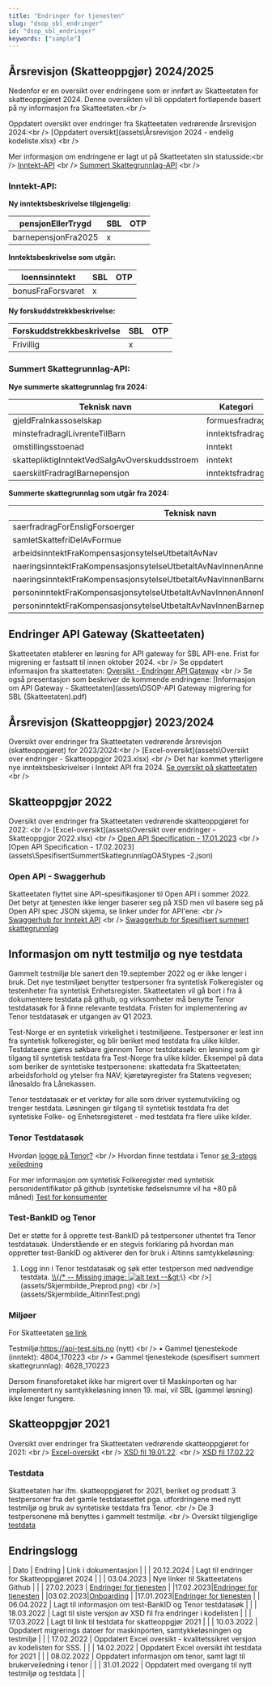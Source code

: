 ```yaml
---
title: "Endringer for tjenesten"
slug: "dsop_sbl_endringer"
id: "dsop_sbl_endringer"
keywords: ["sample"]
---
```


## Årsrevisjon (Skatteoppgjør) 2024/2025

Nedenfor er en oversikt over endringene som er innført av Skatteetaten for skatteoppgjøret 2024. Denne oversikten vil bli oppdatert fortløpende basert på ny informasjon fra Skatteetaten.<br \/>

Oppdatert oversikt over endringer fra Skatteetaten vedrørende årsrevisjon 2024:<br \/>
[Oppdatert oversikt](assets\Årsrevisjon 2024 - endelig kodeliste.xlsx) <br \/>

Mer informasjon om endringene er lagt ut på Skatteetaten sin statusside:<br \/>
[Inntekt-API](https://skatteetaten.github.io/api-dokumentasjon/api/inntekt?tab=%C3%85rsrevisjon) <br \/>
[Summert Skattegrunnlag-API](https://skatteetaten.github.io/api-dokumentasjon/api/summertskattegrunnlag?tab=%C3%85rsrevisjon) <br \/>

### Inntekt-API:

**Ny inntektsbeskrivelse tilgjengelig:**

| pensjonEllerTrygd | SBL | OTP |
| ------- | ---------- | ------------ |
| barnepensjonFra2025 | x |

**Inntektsbeskrivelse som utgår:**

| loennsinntekt | SBL | OTP |
| ------- | ---------- | ------------ |
| bonusFraForsvaret| x |

**Ny forskuddstrekkbeskrivelse:**

| Forskuddstrekkbeskrivelse | SBL | OTP |
| ------- | ---------- | ------------ |
| Frivillig | x |

### Summert Skattegrunnlag-API:

**Nye summerte skattegrunnlag fra 2024:**

| Teknisk navn | Kategori |
|-------|----------|
| gjeldFraInkassoselskap | formuesfradrag |
| minstefradragILivrenteTilBarn | inntektsfradrag |
| omstillingsstoenad | inntekt |
| skattepliktigInntektVedSalgAvOverskuddsstroem | inntekt |
| saerskiltFradragIBarnepensjon | inntektsfradrag |

**Summerte skattegrunnlag som utgår fra 2024:**

| Teknisk navn |
|-------|
| saerfradragForEnsligForsoerger |
| samletSkattefriDelAvFormue |
| arbeidsinntektFraKompensasjonsytelseUtbetaltAvNav |
| naeringsinntektFraKompensasjonsytelseUtbetaltAvNavInnenAnnenNaering |
| naeringsinntektFraKompensasjonsytelseUtbetaltAvNavInnenBarnepassIBarnepasserensHjem |
| personinntektFraKompensasjonsytelseUtbetaltAvNavInnenAnnenNaering |
| personinntektFraKompensasjonsytelseUtbetaltAvNavInnenBarnepassIBarnepasserensHjem |

## Endringer API Gateway (Skatteetaten)

Skatteetaten etablerer en løsning for API gateway for SBL API-ene. Frist for migrening er fastsatt til innen oktober 2024. <br \/>
Se oppdatert informasjon fra skatteetaten: [Oversikt - Endringer API Gateway](https://skatteetaten.github.io/api-dokumentasjon/om/url) <br \/>
Se også presentasjon som beskriver de kommende endringene: [Informasjon om API Gateway - Skatteetaten](assets\DSOP-API Gateway migrering for SBL (Skatteetaten).pdf)

## Årsrevisjon (Skatteoppgjør) 2023/2024

Oversikt over endringer fra Skatteetaten vedrørende årsrevisjon (skatteoppgjøret) for 2023/2024:<br \/>
[Excel-oversikt](assets\Oversikt over endringer - Skatteoppgjor 2023.xlsx) <br \/>
Det har kommet ytterligere nye inntektsbeskrivelser i Inntekt API fra 2024. [Se oversikt på skatteetaten](https://skatteetaten.github.io/api-dokumentasjon/api/inntekt?tab=%C3%85rsrevisjon) <br \/>

## Skatteoppgjør 2022

Oversikt over endringer fra Skatteetaten vedrørende skatteoppgjøret for 2022: <br \/>
[Excel-oversikt](assets\Oversikt over endringer - Skatteoppgjor 2022.xlsx) <br \/>
[Open API Specification - 17.01.2023](assets\SpesifisertSummertSkattegrunnlagOAStypes.json) <br \/>
[Open API Specification - 17.02.2023](assets\SpesifisertSummertSkattegrunnlagOAStypes -2.json)

### Open API - Swaggerhub
Skatteetaten flyttet sine API-spesifikasjoner til Open API i sommer 2022. Det betyr at tjenesten ikke lenger baserer seg på XSD men vil basere seg på Open API spec JSON skjema, se linker under for API'ene: <br \/>
[Swaggerhub for Inntekt API](https://app.swaggerhub.com/apis/Skatteetaten_Deling/inntekt-api/1.0.0) <br \/>
[Swaggerhub for Spesifisert summert skattegrunnlag](https://app.swaggerhub.com/apis/Skatteetaten_Deling/spesifisert-summert-skattegrunnlag-api/1.0.0#/SpesifisertSummertSkattegrunnlag)

## Informasjon om nytt testmiljø og nye testdata

Gammelt testmiljø ble sanert den 19.september 2022 og er ikke lenger i bruk. Det nye testmiljøet benytter testpersoner fra syntetisk Folkeregister og testenheter fra syntetisk Enhetsregister. Skatteetaten vil gå bort i fra å dokumentere testdata på github, og virksomheter må benytte Tenor testdatasøk for å finne relevante testdata. Fristen for implementering av Tenor testdatasøk er utgangen av Q1 2023.

Test-Norge er en syntetisk virkelighet i testmiljøene. Testpersoner er lest inn fra syntetisk folkeregister, og blir beriket med testdata fra ulike kilder. Testdataene gjøres søkbare gjennom Tenor testdatasøk: en løsning som gir tilgang til syntetisk testdata fra Test-Norge fra ulike kilder. Eksempel på data som beriker de syntetiske testpersonene: skattedata fra Skatteetaten; arbeidsforhold og ytelser fra NAV; kjøretøyregister fra Statens vegvesen; lånesaldo fra Lånekassen.

Tenor testdatasøk er et verktøy for alle som driver systemutvikling og trenger testdata. Løsningen gir tilgang til syntetisk testdata fra det syntetiske Folke- og Enhetsregisteret - med testdata fra flere ulike kilder.

### Tenor Testdatasøk

Hvordan [logge på Tenor?](https://www.skatteetaten.no/skjema/testdata/) <br \/>
Hvordan finne testdata i Tenor [se 3-stegs veiledning](assets/Skjermbilde_Tenor.PNG)

For mer informasjon om syntetisk Folkeregister med syntetisk personidentifikator på github (syntetiske fødselsnumre vil ha +80 på måned) [Test for konsumenter](https://skatteetaten.github.io/folkeregisteret-api-dokumentasjon/test-for-konsumenter/)

### Test-BankID og Tenor

Det er støtte for å opprette test-BankID på testpersoner uthentet fra Tenor testdatasøk. Understående er en stegvis forklaring på hvordan man oppretter test-BankID og aktiverer den for bruk i Altinns samtykkeløsning:

1. Logg inn i Tenor testdatasøk og søk etter testperson med nødvendige testdata.
[\\\\{/* -- Missing image: ![alt text](assets/Skjermbilde_Tenor_1.png "Tenor testdatasøk") --&amp;gt;](assets/Skjermbilde_Tenor_1.png)\\}
<br \/>](assets/Skjermbilde_Preprod.png)
<br \/>](assets/Skjermbilde_AltinnTest.png)

### Miljøer
For Skatteetaten [se link](https://skatteetaten.github.io/api-dokumentasjon/test/testmiljo#testmilj%C3%B8)

Testmiljø:https://api-test.sits.no (nytt) <br \/>
•	Gammel tjenestekode (inntekt): 4804_170223 <br \/>
•	Gammel tjenestekode (spesifisert summert skattegrunnlag): 4628_170223

Dersom finansforetaket ikke har migrert over til Maskinporten og har implementert ny samtykkeløsning innen 19. mai, vil SBL (gammel løsning) ikke lenger fungere.

## Skatteoppgjør 2021

Oversikt over endringer fra Skatteetaten vedrørende skatteoppgjøret for 2021: <br \/>
[Excel-oversikt](assets/Oversikt_endringer_Skatteoppgjor_2021_.xlsx)
<br \/> [XSD fil 19.01.22](assets/SpesifisertSummertSkattegrunnlag_V.1_.xsd). <br \/>
[XSD fil 17.02.22](assets/SpesifisertSummertSkattegrunnlag_V.1.1_17_02_22.xsd)

### Testdata
Skatteetaten har ifm. skatteoppgjøret for 2021, beriket og prodsatt 3 testpersoner fra det gamle testdatasettet pga. utfordringene med nytt testmiljø og bruk av syntetiske testdata fra Tenor. <br \/> De 3 testpersonene må benyttes i gammelt testmiljø. <br \/>
Oversikt tilgjenglige [testdata](https://skatteetaten.github.io/api-dokumentasjon/test/testmiljo#historiske-testdata-for-inntekt-og-skatteoppgj%C3%B8r)

## Endringslogg

| Dato | Endring | Link i dokumentasjon | |  | 20.12.2024 | Lagt til endringer for Skatteoppgjøret 2024 | |  | 03.04.2023 | Nye linker til Skatteetatens Github | |  | 27.02.2023 | [Endringer for tjenesten](https://dokumentasjon.dsop.no/dsop_sbl_endringer.html#skatteoppgj%C3%B8r-2022) |
|17.02.2023|[Endringer for tjenesten](https://dokumentasjon.dsop.no/dsop_sbl_endringer.html#skatteoppgj%C3%B8r-2022) |
|03.02.2023|[Onboarding](https://dokumentasjon.dsop.no/dsop_sbl_onboarding.html#registrering) |
|17.01.2023|[Endringer for tjenesten](https://dokumentasjon.dsop.no/dsop_sbl_endringer.html#skatteoppgj%C3%B8r-2022) |
| 06.04.2022 | Lagt til informasjon om test-BankID og Tenor testdatasøk |  | | 18.03.2022 | Lagt til siste versjon av XSD fil fra endringer i kodelisten |  | | 17.03.2022 | Lagt til link til testdata for skatteoppgjør 2021 |  | | 10.03.2022 | Oppdatert migrerings datoer for maskinporten, samtykkeløsningen og testmiljø |  | | 17.02.2022 | Oppdatert Excel oversikt - kvalitetssikret versjon av kodelisten for SSS. |  | | 14.02.2022 | Oppdatert Excel oversikt iht testdata for 2021 |  | | 08.02.2022 | Oppdatert informasjon om tenor, samt lagt til brukerveiledning i tenor |  | | 31.01.2022 | Oppdatert med overgang til nytt testmiljø og testdata |  |

